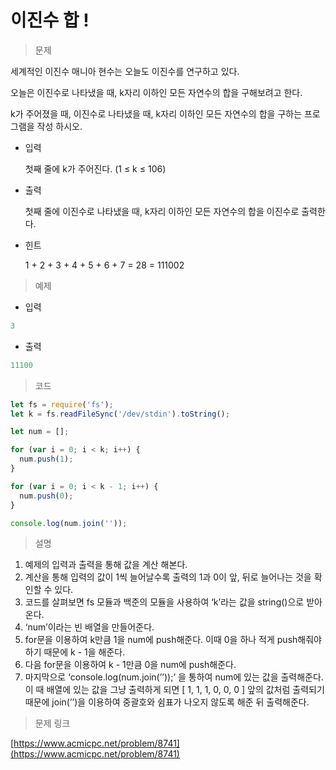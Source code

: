 # 이진수 합 !

> 문제
> 

세계적인 이진수 매니아 현수는 오늘도 이진수를 연구하고 있다.

오늘은 이진수로 나타냈을 때, k자리 이하인 모든 자연수의 합을 구해보려고 한다.

k가 주어졌을 때, 이진수로 나타냈을 때, k자리 이하인 모든 자연수의 합을 구하는 프로그램을 작성
하시오.

- 입력
    
    첫째 줄에 k가 주어진다. (1 ≤ k ≤ 106)
    
- 출력
    
    첫째 줄에 이진수로 나타냈을 때, k자리 이하인 모든 자연수의 합을 이진수로 출력한다.
    
- 힌트
    
    1 + 2 + 3 + 4 + 5 + 6 + 7 = 28 = 111002
    

> 예제
> 
- 입력

```jsx
3
```

- 출력

```jsx
11100
```

> 코드
> 

```jsx
let fs = require('fs');
let k = fs.readFileSync('/dev/stdin').toString();

let num = [];

for (var i = 0; i < k; i++) {
  num.push(1);
}

for (var i = 0; i < k - 1; i++) {
  num.push(0);
}

console.log(num.join(''));
```

> 설명
> 
1. 예제의 입력과 출력을 통해 값을 계산 해본다.
2. 계산을 통해 입력의 값이 1씩 늘어날수록 출력의 1과 0이 앞, 뒤로 늘어나는 것을 확인할 수 있다.
3. 코드를 살펴보면 fs 모듈과 백준의 모듈을 사용하여 ‘k’라는 값을 string()으로 받아온다.
4. ‘num’이라는 빈 배열을 만들어준다.
5. for문을 이용하여 k만큼 1을 num에 push해준다. 이때 0을 하나 적게 push해줘야 하기 때문에 k - 1을 해준다. 
6. 다음 for문을 이용하여 k - 1만큼 0을 num에 push해준다.
7. 마지막으로 ‘console.log(num.join(’’));’ 을 통하여 num에 있는 값을 출력해준다. 이 때 배열에 있는 값을 그냥 출력하게 되면 [ 1, 1, 1, 0, 0, 0 ] 앞의 값처럼 출력되기 때문에 join(’’)을 이용하여 중괄호와 쉼표가 나오지 않도록 해준 뒤 출력해준다.

> 문제 링크
> 

[https://www.acmicpc.net/problem/8741](https://www.acmicpc.net/problem/8741)